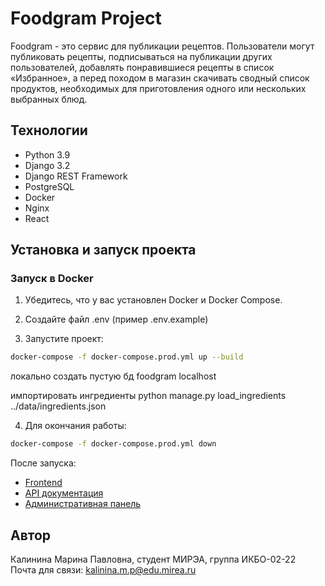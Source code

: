 # Foodgram Project

Foodgram - это сервис для публикации рецептов. Пользователи могут публиковать рецепты, подписываться на публикации других пользователей, добавлять понравившиеся рецепты в список «Избранное», а перед походом в магазин скачивать сводный список продуктов, необходимых для приготовления одного или нескольких выбранных блюд.

## Технологии

- Python 3.9
- Django 3.2
- Django REST Framework
- PostgreSQL
- Docker
- Nginx
- React

## Установка и запуск проекта

### Запуск в Docker

1. Убедитесь, что у вас установлен Docker и Docker Compose.

2. Создайте файл .env (пример .env.example)

3. Запустите проект:
```bash
docker-compose -f docker-compose.prod.yml up --build
```
локально
создать пустую бд foodgram
localhost

импортировать ингредиенты
python manage.py load_ingredients ../data/ingredients.json



4. Для окончания работы:
```bash
docker-compose -f docker-compose.prod.yml down
```

После запуска:
- [Frontend](http://localhost)
- [API документация](http://localhost/api/docs/)
- [Административная панель](http://localhost/admin/)

## Автор
Калинина Марина Павловна, студент МИРЭА, группа ИКБО-02-22\
Почта для связи: kalinina.m.p@edu.mirea.ru

